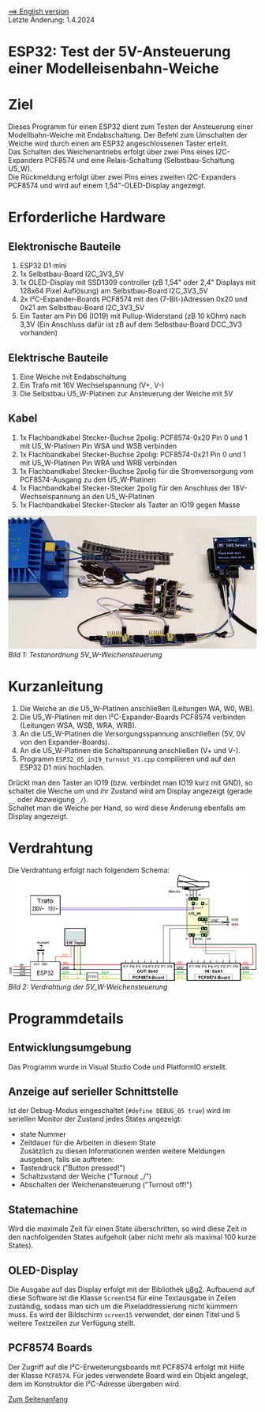 <a href="./README.md">==> English version</a>   
Letzte &Auml;nderung: 1.4.2024 <a name="up"></a>   
<h1>ESP32: Test der 5V-Ansteuerung einer Modelleisenbahn-Weiche</h1>   

# Ziel
Dieses Programm f&uuml;r einen ESP32 dient zum Testen der Ansteuerung einer Modellbahn-Weiche mit Endabschaltung. Der Befehl zum Umschalten der Weiche wird durch einen am ESP32 angeschlossenen Taster erteilt.   
Das Schalten des Weichenantriebs erfolgt &uuml;ber zwei Pins eines I2C-Expanders PCF8574 und eine Relais-Schaltung (Selbstbau-Schaltung U5_W).   
Die R&uuml;ckmeldung erfolgt &uuml;ber zwei Pins eines zweiten I2C-Expanders PCF8574 und wird auf einem 1,54"-OLED-Display angezeigt.   

# Erforderliche Hardware
## Elektronische Bauteile   
1. ESP32 D1 mini   
2. 1x Selbstbau-Board I2C_3V3_5V   
3. 1x OLED-Display mit SSD1309 controller (zB 1,54" oder 2,4" Displays mit 128x64 Pixel Aufl&ouml;sung) am Selbstbau-Board I2C_3V3_5V   
4. 2x I²C-Expander-Boards PCF8574 mit den (7-Bit-)Adressen 0x20 und 0x21 am Selbstbau-Board I2C_3V3_5V   
5. Ein Taster am Pin D6 (IO19) mit Pullup-Widerstand (zB 10 kOhm) nach 3,3V (Ein Anschluss daf&uuml;r ist zB auf dem Selbstbau-Board DCC_3V3 vorhanden)   

## Elektrische Bauteile
1. Eine Weiche mit Endabschaltung   
2. Ein Trafo mit 16V Wechselspannung (V+, V-)   
3. Die Selbstbau U5_W-Platinen zur Ansteuerung der Weiche mit 5V   

## Kabel
1. 1x Flachbandkabel Stecker-Buchse 2polig: PCF8574-0x20 Pin 0 und 1 mit U5_W-Platinen Pin WSA und WSB verbinden
2. 1x Flachbandkabel Stecker-Buchse 2polig: PCF8574-0x21 Pin 0 und 1 mit U5_W-Platinen Pin WRA und WRB verbinden
3. 1x Flachbandkabel Stecker-Buchse 2polig f&uuml;r die Stromversorgung vom PCF8574-Ausgang zu den U5_W-Platinen
4. 1x Flachbandkabel Stecker-Stecker 2polig f&uuml;r den Anschluss der 18V-Wechselspannung an den U5_W-Platinen
5. 1x Flachbandkabel Stecker-Stecker als Taster an IO19 gegen Masse

![Test_5V_W](./images/300_test_5V_W_240401.png "Test_5V_W")   
_Bild 1: Testanordnung 5V_W-Weichensteuerung_ 

# Kurzanleitung
1. Die Weiche an die U5_W-Platinen anschlie&szlig;en (Leitungen WA, W0, WB).   
2. Die U5_W-Platinen mit den I²C-Expander-Boards PCF8574 verbinden (Leitungen WSA, WSB, WRA, WRB).   
3. An die U5_W-Platinen die Versorgungsspannung anschlie&szlig;en (5V, 0V von den Expander-Boards).   
4. An die U5_W-Platinen die Schaltspannung anschlie&szlig;en (V+ und V-).   
5. Programm `ESP32_05_in19_turnout_V1.cpp` compilieren und auf den ESP32 D1 mini hochladen.   

Dr&uuml;ckt man den Taster an IO19 (bzw. verbindet man IO19 kurz mit GND), so schaltet die Weiche um und ihr Zustand wird am Display angezeigt (gerade `__` oder Abzweigung `_/`).   
Schaltet man die Weiche per Hand, so wird diese &Auml;nderung ebenfalls am Display angezeigt.    

# Verdrahtung
Die Verdrahtung erfolgt nach folgendem Schema:
![Wiring_5V_W](./images/300_test_5V_W_turnout_wiring_240401.png "Wiring_5V_W")   
_Bild 2: Verdrahtung der 5V_W-Weichensteuerung_ 

# Programmdetails

## Entwicklungsumgebung
Das Programm wurde in Visual Studio Code und PlatformIO erstellt.   

## Anzeige auf serieller Schnittstelle
Ist der Debug-Modus eingeschaltet (`#define DEBUG_05 true`) wird im seriellen Monitor der Zustand jedes States angezeigt:   
* state Nummer   
* Zeitdauer f&uuml;r die Arbeiten in diesem State    
Zus&auml;tzlich zu diesen Informationen werden weitere Meldungen ausgeben, falls sie auftreten:   
* Tastendruck ("Button pressed!")   
* Schaltzustand der Weiche ("Turnout _/")   
* Abschalten der Weichenansteuerung ("Turnout off!")   

## Statemachine
Wird die maximale Zeit f&uuml;r einen State &uuml;berschritten, so wird diese Zeit in den nachfolgenden States aufgeholt (aber nicht mehr als maximal 100 kurze States).

## OLED-Display
Die Ausgabe auf das Display erfolgt mit der Bibliothek [u8g2](https://github.com/olikraus/u8g2). Aufbauend auf diese Software ist die Klasse `Screen154` f&uuml;r eine Textausgabe in Zeilen zust&auml;ndig, sodass man sich um die Pixeladdressierung nicht k&uuml;mmern muss. Es wird der Bildschirm `screen15` verwendet, der einen Titel und 5 weitere Textzeilen zur Verf&uuml;gung stellt.   

## PCF8574 Boards
Der Zugriff auf die I²C-Erweiterungsboards mit PCF8574 erfolgt mit Hilfe der Klasse `PCF8574`. F&uuml;r jedes verwendete Board wird ein Objekt angelegt, dem im Konstruktor die I²C-Adresse &uuml;bergeben wird.   

[Zum Seitenanfang](#up)